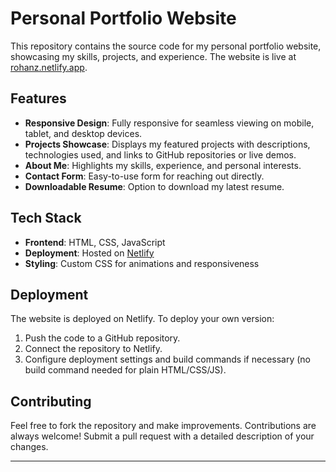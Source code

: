 

# Personal Portfolio Website  

This repository contains the source code for my personal portfolio website, showcasing my skills, projects, and experience. The website is live at [rohanz.netlify.app](https://rohanz.netlify.app).  

## Features  

- **Responsive Design**: Fully responsive for seamless viewing on mobile, tablet, and desktop devices.  
- **Projects Showcase**: Displays my featured projects with descriptions, technologies used, and links to GitHub repositories or live demos.  
- **About Me**: Highlights my skills, experience, and personal interests.  
- **Contact Form**: Easy-to-use form for reaching out directly.  
- **Downloadable Resume**: Option to download my latest resume.  

## Tech Stack  

- **Frontend**: HTML, CSS, JavaScript  
- **Deployment**: Hosted on [Netlify](https://www.netlify.com)  
- **Styling**: Custom CSS for animations and responsiveness  

## Deployment  

The website is deployed on Netlify. To deploy your own version:  

1. Push the code to a GitHub repository.  
2. Connect the repository to Netlify.  
3. Configure deployment settings and build commands if necessary (no build command needed for plain HTML/CSS/JS).  

## Contributing  

Feel free to fork the repository and make improvements. Contributions are always welcome! Submit a pull request with a detailed description of your changes.  

---

